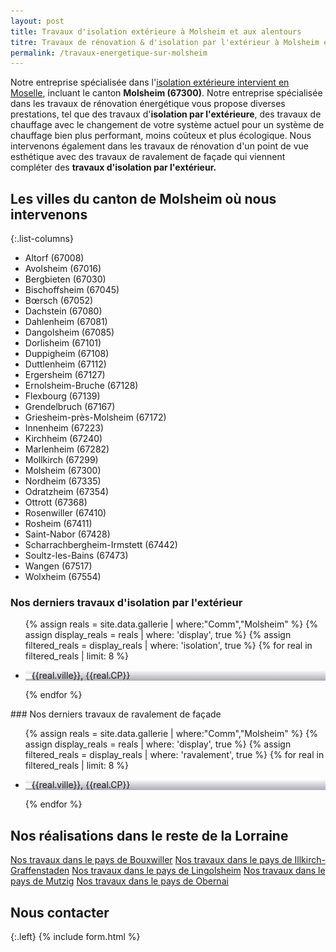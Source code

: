 ```yaml
---
layout: post
title: Travaux d'isolation extérieure à Molsheim et aux alentours
titre: Travaux de rénovation & d'isolation par l'extérieur à Molsheim et aux alentours
permalink: /travaux-energetique-sur-molsheim
---
```

Notre entreprise spécialisée dans l'[isolation extérieure intervient en Moselle](/isolation-extérieure/), incluant le canton <strong>Molsheim (67300)</strong>. 
Notre entreprise spécialisée dans les travaux de rénovation énergétique vous propose diverses prestations, tel que des travaux d'<strong>isolation par l'extérieure</strong>, des travaux de chauffage avec le changement de votre système actuel pour un système de chauffage bien plus performant, moins coûteux et plus écologique. Nous intervenons également dans les travaux de rénovation d'un point de vue esthétique avec des travaux de ravalement de façade qui viennent compléter des <strong>travaux d'isolation par l'extérieur.</strong>
## Les villes du canton de Molsheim où nous intervenons

{:.list-columns}
- Altorf (67008) 
- Avolsheim (67016) 
- Bergbieten (67030) 
- Bischoffsheim (67045) 
- Bœrsch (67052) 
- Dachstein (67080) 
- Dahlenheim (67081) 
- Dangolsheim (67085) 
- Dorlisheim (67101) 
- Duppigheim (67108) 
- Duttlenheim (67112) 
- Ergersheim (67127) 
- Ernolsheim-Bruche (67128) 
- Flexbourg (67139) 
- Grendelbruch (67167) 
- Griesheim-près-Molsheim (67172) 
- Innenheim (67223) 
- Kirchheim (67240) 
- Marlenheim (67282) 
- Mollkirch (67299) 
- Molsheim (67300) 
- Nordheim (67335) 
- Odratzheim (67354) 
- Ottrott (67368) 
- Rosenwiller (67410) 
- Rosheim (67411) 
- Saint-Nabor (67428) 
- Scharrachbergheim-Irmstett (67442) 
- Soultz-les-Bains (67473) 
- Wangen (67517) 
- Wolxheim (67554)  

### Nos derniers travaux d'isolation par l'extérieur
  <ul class="grid four">
  	{% assign reals = site.data.gallerie | where:"Comm","Molsheim" %}
    {% assign display_reals = reals | where: 'display', true %}
    {% assign filtered_reals = display_reals | where: 'isolation', true %}
    {% for real in filtered_reals | limit: 8 %}
      <li class="item-grid realisation" onclick="closebox()" style="background-image: linear-gradient(0deg, rgba(2,0,36,0.3197872899159664) 0%, rgba(255,255,255,0) 100%),url(../assets/images/realisations/{{real.img}});" data-image="{{real.img}}" data-ville="{{real.ville}}" data-cp="{{real.CP}}">
        <img src="../assets/images/realisations/{{real.img}}" alt="travaux de rénovation de façade à {{real.ville}}" style="display: none;">
        <p><img src="../assets/images/icones/map-marker.png" width="10">{{real.ville}}, {{real.CP}}</p>
      </li>
    {% endfor %}
  </ul>
### Nos derniers travaux de ravalement de façade
  <ul class="grid four">
  	{% assign reals = site.data.gallerie | where:"Comm","Molsheim" %}
    {% assign display_reals = reals | where: 'display', true %}
    {% assign filtered_reals = display_reals | where: 'ravalement', true %}
    {% for real in filtered_reals | limit: 8 %}
      <li class="item-grid realisation" onclick="closebox()" style="background-image: linear-gradient(0deg, rgba(2,0,36,0.3197872899159664) 0%, rgba(255,255,255,0) 100%),url(../assets/images/realisations/{{real.img}});" data-image="{{real.img}}" data-ville="{{real.ville}}" data-cp="{{real.CP}}">
        <img src="../assets/images/realisations/{{real.img}}" alt="travaux de rénovation de façade à {{real.ville}}" style="display: none;">
        <p><img src="../assets/images/icones/map-marker.png" width="10">{{real.ville}}, {{real.CP}}</p>
      </li>
    {% endfor %}
  </ul>

## Nos réalisations dans le reste de la Lorraine
[Nos travaux dans le pays de Bouxwiller](/travaux-energetique-sur-bouxwiller)
[Nos travaux dans le pays de Illkirch-Graffenstaden](/travaux-energetique-sur-illkirch-graffenstaden)
[Nos travaux dans le pays de Lingolsheim](/travaux-energetique-sur-lingolsheim)
[Nos travaux dans le pays de Mutzig](/travaux-energetique-sur-mutzig)
[Nos travaux dans le pays de Obernai](/travaux-energetique-sur-obernai)

## Nous contacter
{:.left}
{% include form.html %}